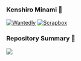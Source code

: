 ### Kenshiro Minami 🐾

[![Wantedly](https://img.shields.io/badge/Wantedly-v.2020-ff7964.svg?style=for-the-badge)](https://www.wantedly.com/users/21969437)
[![Scrapbox](https://img.shields.io/static/v1?label=Scrapbox&message=v.2020&color=success&style=for-the-badge)](https://scrapbox.io/kenminami-dev/)
<br>

### Repository Summary 🚀
[![](https://raw.githubusercontent.com/Ken46373/Ken46373/master/profile-summary-card-output/solarized/1-repos-per-language.svg)](https://github.com/vn7n24fzkq/github-profile-summary-cards)
